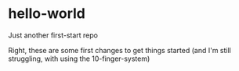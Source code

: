 # hello-world
Just another first-start repo

Right, these are some first changes to get things started (and I'm still struggling, with using the 10-finger-system)
